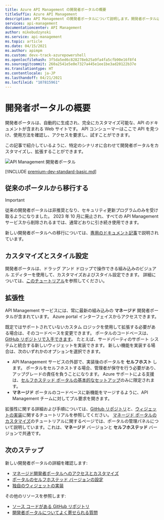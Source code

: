 ```yaml
---
title: Azure API Management の開発者ポータルの概要
titleSuffix: Azure API Management
description: API Management の開発者ポータルについて説明します。開発者ポータルは、API コンシューマーが API を確認することができるカスタマイズ可能な Web サイトです。
services: api-management
documentationcenter: API Management
author: mikebudzynski
ms.service: api-management
ms.topic: article
ms.date: 04/15/2021
ms.author: apimpm
ms.custom: devx-track-azurepowershell
ms.openlocfilehash: 3f5da5ed6c828278eb25a9fa4fa5cfb90e16f8f4
ms.sourcegitcommit: 260a2541e5e0e7327a445e1ee1be3ad20122b37e
ms.translationtype: HT
ms.contentlocale: ja-JP
ms.lasthandoff: 04/21/2021
ms.locfileid: "107815961"
---
```

# <a name="overview-of-the-developer-portal"></a>開発者ポータルの概要

開発者ポータルは、自動的に生成され、完全にカスタマイズ可能な、API のドキュメントが含まれる Web サイトです。 API コンシューマーはここで API を見つけ、使用方法を確認し、アクセスを要求し、試すことができます。

この記事で紹介しているように、特定のシナリオに合わせて開発者ポータルをカスタマイズし、拡張することができます。 

![API Management 開発者ポータル](media/api-management-howto-developer-portal/cover.png)

[!INCLUDE [premium-dev-standard-basic.md](../../includes/api-management-availability-premium-dev-standard-basic.md)]

## <a name="migration-from-the-legacy-portal"></a>従来のポータルから移行する

> [!IMPORTANT]
> 従来の開発者ポータルは非推奨となり、セキュリティ更新プログラムのみを受け取るようになりました。 2023 年 10 月に廃止され、すべての API Management サービスから削除されるまでは、通常どおりに引き続き使用できます。

新しい開発者ポータルへの移行については、[専用のドキュメント記事](developer-portal-deprecated-migration.md)で説明されています。

## <a name="customization-and-styling"></a>カスタマイズとスタイル設定

開発者ポータルは、ドラッグ アンド ドロップで操作できる組み込みのビジュアル エディターを使用して、カスタマイズおよびスタイル設定できます。 詳細については、[このチュートリアル](api-management-howto-developer-portal-customize.md)を参照してください。

## <a name="extensibility"></a><a name="managed-vs-self-hosted"></a> 拡張性

API Management サービスには、常に最新の組み込みの **マネージド** 開発者ポータルが含まれています。 Azure portal インターフェイスからアクセスできます。

既定ではサポートされていないカスタム ロジックを使用して拡張する必要がある場合は、そのコードベースを変更できます。 ポータルのコードベースは、[GitHub リポジトリで入手できます](https://github.com/Azure/api-management-developer-portal)。 たとえば、サードパーティのサポート システムと統合する新しいウィジェットを実装できます。 新しい機能を実装する場合は、次のいずれかのオプションを選択できます。

- API Management サービスの外部で、実装後のポータルを **セルフホスト** します。 ポータルをセルフホストする場合、管理者が保守を行う必要があり、アップグレードの責任を負うことになります。 Azure サポートによる支援は、[セルフホステッド ポータルの基本的なセットアップ](developer-portal-self-host.md)のみに限定されます。
- **マネージド** ポータルのコードベースに新機能をマージするように、API Management チームに対してプル要求を開きます。

拡張性に関する詳細および手順については、[GitHub リポジトリ](https://github.com/Azure/api-management-developer-portal)と、[ウィジェットの実装](developer-portal-implement-widgets.md)に関するチュートリアルを参照してください。 [マネージド ポータルのカスタマイズ](api-management-howto-developer-portal-customize.md)のチュートリアルに関するページでは、ポータルの管理パネルについて説明しています。これは、**マネージド** バージョンと **セルフホステッド** バージョンで共通です。


## <a name="next-steps"></a>次のステップ

新しい開発者ポータルの詳細を確認します:

- [マネージド開発者ポータルへのアクセスとカスタマイズ](api-management-howto-developer-portal-customize.md)
- [ポータルのセルフホステッド バージョンの設定](developer-portal-self-host.md)
- [独自のウィジェットの実装](developer-portal-implement-widgets.md)

その他のリソースを参照します:

- [ソース コードがある GitHub リポジトリ](https://github.com/Azure/api-management-developer-portal)
- [開発者ポータルについてよく寄せられる質問](developer-portal-faq.md)
